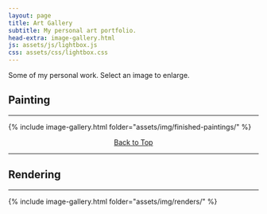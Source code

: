 ```yaml
---
layout: page
title: Art Gallery
subtitle: My personal art portfolio.
head-extra: image-gallery.html
js: assets/js/lightbox.js
css: assets/css/lightbox.css
---
```


Some of my personal work. Select an image to enlarge.

## Painting

----

{% include image-gallery.html folder="assets/img/finished-paintings/" %}

<p style="text-align: center;">
    <a href="#painting" class="button hvr-shutter-out-horizontal">Back to Top</a>
</p>

----

## Rendering

----

{% include image-gallery.html folder="assets/img/renders/" %}

